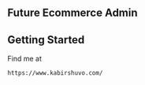 <h2>Future Ecommerce Admin</h2>

## Getting Started

Find me at

```bash
https://www.kabirshuvo.com/


```


